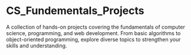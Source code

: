 # CS_Fundementals_Projects
A collection of hands-on projects covering the fundamentals of computer science, programming, and web development. From basic algorithms to object-oriented programming, explore diverse topics to strengthen your skills and understanding.
